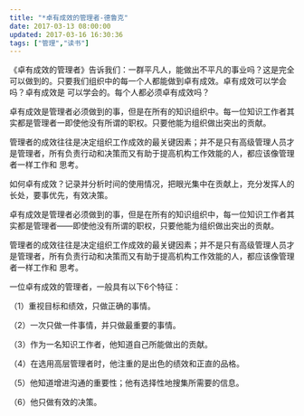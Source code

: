 ```yaml
---
title: "*卓有成效的管理者-德鲁克"
date: 2017-03-13 08:00:00
updated: 2017-03-16 16:30:36
tags: ["管理","读书"]
---
```

《卓有成效的管理者》告诉我们：一群平凡人，能做出不平凡的事业吗？这是完全可以做到的。只要我们组织中的每一个人都能做到卓有成效。卓有成效可以学会吗？卓有成效是
可以学会的。每个人都必须卓有成效吗？

卓有成效是管理者必须做到的事，但是在所有的知识组织中。每一位知识工作者其实都是管理者一即使他没有所谓的职权。只要他能为组织做出突出的贡献。

管理者的成效往往是决定组织工作成效的最关键因素；并不是只有高级管理人员才是管理者，所有负责行动和决策而又有助于提高机构工作效能的人，都应该像管理者一样工作和
思考。

如何卓有成效？记录并分析时间的使用情况，把眼光集中在贡献上，充分发挥人的长处，要事优先，有效决策。

卓有成效是管理者必须做到的事，但是在所有的知识组织中，每一位知识工作者其实都是管理者——即使他没有所谓的职权，只要他能为组织做出突出的贡献。

管理者的成效往往是决定组织工作成效的最关键因素；并不是只有高级管理人员才是管理者，所有负责行动和决策而又有助于提高机构工作效能的人，都应该像管理者一样工作和
思考。

  

一位卓有成效的管理者，一般具有以下6个特征：

（1）重视目标和绩效，只做正确的事情。

（2）一次只做一件事情，并只做最重要的事情。

（3）作为一名知识工作者，他知道自己所能做出的贡献。

（4）在选用高层管理者时，他注重的是出色的绩效和正直的品格。

（5）他知道增进沟通的重要性；他有选择性地搜集所需要的信息。

（6）他只做有效的决策。

  

